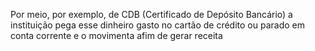 Por meio, por exemplo, de CDB (Certificado de Depósito Bancário) a instituição pega esse dinheiro gasto no cartão de crédito ou parado em conta corrente e o movimenta afim de gerar receita